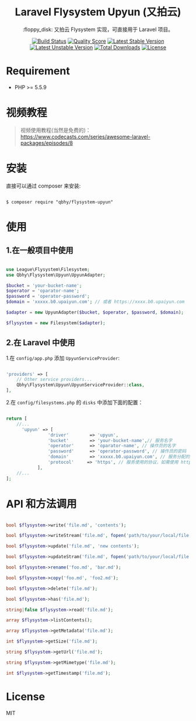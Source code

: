 <h1 align="center">Laravel Flysystem Upyun (又拍云)</h1>

<p align="center">:floppy_disk: 又拍云 Flysystem 实现，可直接用于 Laravel 项目。</p>


<p align="center">
<a href="https://scrutinizer-ci.com/g/qbhy/flysystem-upyun/build-status/master"><img src="https://scrutinizer-ci.com/g/qbhy/flysystem-upyun/badges/build.png?b=master" alt="Build Status"></a>
<a href="https://scrutinizer-ci.com/g/qbhy/flysystem-upyun/build-status/master"><img src="https://scrutinizer-ci.com/g/qbhy/flysystem-upyun/badges/quality-score.png?b=master" alt="Quality Score"></a>
<a href="https://packagist.org/packages/qbhy/flysystem-upyun"><img src="https://poser.pugx.org/qbhy/flysystem-upyun/v/stable.svg" alt="Latest Stable Version"></a>
<a href="https://packagist.org/packages/qbhy/flysystem-upyun"><img src="https://poser.pugx.org/qbhy/flysystem-upyun/v/unstable.svg" alt="Latest Unstable Version"></a>
<a href="https://packagist.org/packages/qbhy/flysystem-upyun"><img src="https://poser.pugx.org/qbhy/flysystem-upyun/downloads" alt="Total Downloads"></a>
<a href="https://packagist.org/packages/qbhy/flysystem-upyun"><img src="https://poser.pugx.org/qbhy/flysystem-upyun/license" alt="License"></a>
</p>


# Requirement

- PHP >= 5.5.9

# 视频教程
> 视频使用教程(当然是免费的)：https://www.codecasts.com/series/awesome-laravel-packages/episodes/8

# 安装

直接可以通过 composer 来安装:
```shell

$ composer require "qbhy/flysystem-upyun"
```

# 使用

## 1.在一般项目中使用

```php

use League\Flysystem\Filesystem;
use Qbhy\Flysystem\Upyun\UpyunAdapter;

$bucket = 'your-bucket-name';
$operator = 'oparator-name';
$password = 'operator-password';
$domain = 'xxxxx.b0.upaiyun.com'; // 或者 https://xxxx.b0.upaiyun.com

$adapter = new UpyunAdapter($bucket, $operator, $password, $domain);

$flysystem = new Filesystem($adapter);

```

## 2.在 Laravel 中使用

1.在 `config/app.php` 添加 `UpyunServiceProvider`:

```php

'providers' => [
    // Other service providers...
    Qbhy\Flysystem\Upyun\UpyunServiceProvider::class,
],
```
2.在 `config/filesystems.php` 的 `disks` 中添加下面的配置：

```php

return [
    //...
      'upyun' => [
                'driver'        => 'upyun', 
                'bucket'        => 'your-bucket-name',// 服务名字
                'operator'      => 'oparator-name', // 操作员的名字
                'password'      => 'operator-password', // 操作员的密码
                'domain'        => 'xxxxx.b0.upaiyun.com', // 服务分配的域名
                'protocol'     => 'https', // 服务使用的协议，如需使用 http，在此配置 http
            ],
    //...
];

```

# API 和方法调用

```php

bool $flysystem->write('file.md', 'contents');

bool $flysystem->writeStream('file.md', fopen('path/to/your/local/file.jpg', 'r'));

bool $flysystem->update('file.md', 'new contents');

bool $flysystem->updateStram('file.md', fopen('path/to/your/local/file.jpg', 'r'));

bool $flysystem->rename('foo.md', 'bar.md');

bool $flysystem->copy('foo.md', 'foo2.md');

bool $flysystem->delete('file.md');

bool $flysystem->has('file.md');

string|false $flysystem->read('file.md');

array $flysystem->listContents();

array $flysystem->getMetadata('file.md');

int $flysystem->getSize('file.md');

string $flysystem->getUrl('file.md'); 

string $flysystem->getMimetype('file.md');

int $flysystem->getTimestamp('file.md');

```

# License

MIT

